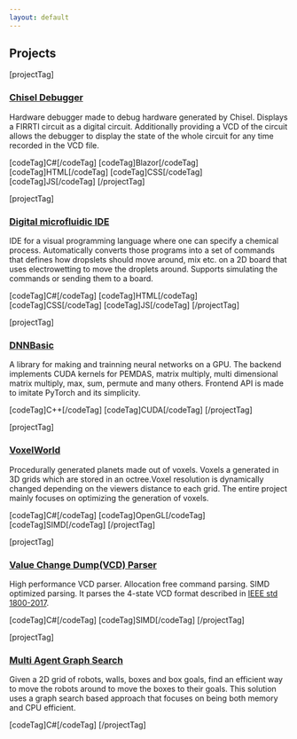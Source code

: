 ```yaml
---
layout: default
---
```



## Projects

[projectTag]
### [Chisel Debugger](https://github.com/TheAIBot/ChiselDebugger)

Hardware debugger made to debug hardware generated by Chisel. Displays a FIRRTl circuit as a digital circuit. Additionally providing a VCD of the circuit allows the debugger to display the state of the whole circuit for any time recorded in the VCD file.

[codeTag]C#[/codeTag]
[codeTag]Blazor[/codeTag]
[codeTag]HTML[/codeTag]
[codeTag]CSS[/codeTag]
[codeTag]JS[/codeTag]
[/projectTag]


[projectTag]
### [Digital microfluidic IDE](https://github.com/TheAIBot/Bioly)

IDE for a visual programming language where one can specify a chemical process. Automatically converts those programs into a set of commands that defines how dropslets should move around, mix etc. on a 2D board that uses electrowetting to move the droplets around. Supports simulating the commands or sending them to a board.

[codeTag]C#[/codeTag]
[codeTag]HTML[/codeTag]
[codeTag]CSS[/codeTag]
[codeTag]JS[/codeTag]
[/projectTag]


[projectTag]
### [DNNBasic](https://github.com/TheAIBot/DNNBasic)

A library for making and trainning neural networks on a GPU. The backend implements CUDA kernels for PEMDAS, matrix multiply, multi dimensional matrix multiply, max, sum, permute and many others. Frontend API is made to imitate PyTorch and its simplicity.

[codeTag]C++[/codeTag]
[codeTag]CUDA[/codeTag]
[/projectTag]


[projectTag]
### [VoxelWorld](https://github.com/TheAIBot/VoxelWorld)

Procedurally generated planets made out of voxels. Voxels a generated in 3D grids which are stored in an octree.Voxel resolution is dynamically changed depending on the viewers distance to each grid. The entire project mainly focuses on optimizing the generation of voxels.

[codeTag]C#[/codeTag]
[codeTag]OpenGL[/codeTag]
[codeTag]SIMD[/codeTag]
[/projectTag]


[projectTag]
### [Value Change Dump(VCD) Parser](https://github.com/TheAIBot/ChiselDebugger/tree/master/VCDReader)

High performance VCD parser. Allocation free command parsing. SIMD optimized parsing.  It parses the 4-state VCD format described in [IEEE std 1800-2017](https://standards.ieee.org/standard/1800-2017.html).

[codeTag]C#[/codeTag] 
[codeTag]SIMD[/codeTag]
[/projectTag]


[projectTag]
### [Multi Agent Graph Search](https://github.com/TheAIBot/MultiAgentGraphSearch)

Given a 2D grid of robots, walls, boxes and box goals, find an efficient way to move the robots around to move the boxes to their goals. This solution uses a graph search based approach that focuses on being both memory and CPU efficient.

[codeTag]C#[/codeTag] 
[/projectTag]